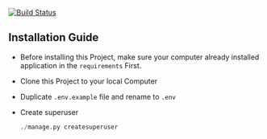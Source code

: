 [![Build Status](https://travis-ci.com/LuckyWirasakti/django-project-starter.svg?branch=master)](https://travis-ci.com/github/LuckyWirasakti/django-project-starter)

## Installation Guide

- Before installing this Project, make sure your computer already installed application in the `requirements` First.

- Clone this Project to your local Computer

- Duplicate `.env.example` file and rename to `.env`

- Create superuser 

	```python
	./manage.py createsuperuser
	```